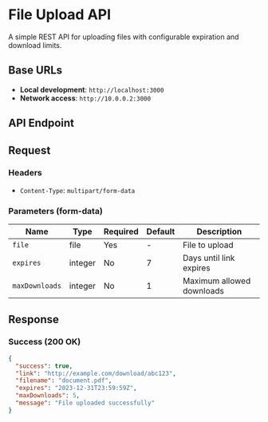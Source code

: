 # File Upload API

A simple REST API for uploading files with configurable expiration and download limits.

## Base URLs

- **Local development**: `http://localhost:3000`
- **Network access**: `http://10.0.0.2:3000`

## API Endpoint

## Request

### Headers
- `Content-Type`: `multipart/form-data`

### Parameters (form-data)

| Name          | Type      | Required | Default | Description               |
|---------------|-----------|----------|---------|---------------------------|
| `file`        | file      | Yes      | -       | File to upload            |
| `expires`     | integer   | No       | 7       | Days until link expires   |
| `maxDownloads`| integer   | No       | 1       | Maximum allowed downloads |

## Response

### Success (200 OK)

```json
{
  "success": true,
  "link": "http://example.com/download/abc123",
  "filename": "document.pdf",
  "expires": "2023-12-31T23:59:59Z",
  "maxDownloads": 5,
  "message": "File uploaded successfully"
}
